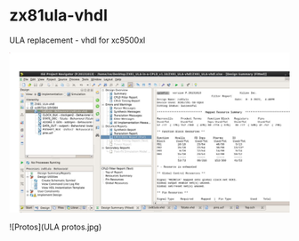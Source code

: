 # zx81ula-vhdl
 ULA replacement - vhdl for xc9500xl
 
 ![fitter](Report.JPG)

 ![Protos](ULA protos.jpg)
